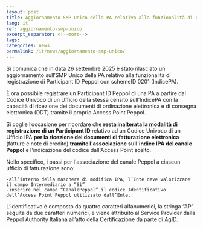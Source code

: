 ```yaml
---
layout: post
title: Aggiornamento SMP Unico della PA relativo alla funzionalità di registrazione di Participant ID Peppol con schemeID 0201 (IndicePA)
lang: it
ref: aggiornamento-smp-unico
excerpt_separator: <!--more-->
tags:
categories: news
permalink: /it/news/aggiornamento-smp-unico/
---
```

Si comunica che in data 26 settembre 2025 è stato rilasciato un aggiornamento sull’SMP Unico della PA relativo alla funzionalità di registrazione di Participant ID Peppol con schemeID 0201 (IndicePA).
<!--more-->
È ora possibile registrare un Participant ID Peppol di una PA a partire dal Codice Univoco di un Ufficio della stessa censito sull’IndicePA con la capacità di ricezione dei documenti di ordinazione elettronica e di consegna elettronica (DDT) tramite il proprio Access Point Peppol.

Si coglie l’occasione per ricordare che **resta inalterata la modalità di registrazione di un Participant ID** relativo ad un Codice Univoco di un Ufficio IPA **per la ricezione dei documenti di fatturazione elettronica** (fatture e note di credito) **tramite l'associazione sull'indice IPA del canale Peppol** e l'indicazione del codice dall'Access Point scelto.

Nello specifico, i passi per l'associazione del canale Peppol a ciascun ufficio di fatturazione sono:

    -all’interno della maschera di modifica IPA, l’Ente deve valorizzare il campo Intermediario a “Sì”
    -inserire nel campo “CanalePeppol” il codice Identificativo dell’Access Point Peppol utilizzato dall’Ente.

L’identificativo è composto da quattro caratteri alfanumerici, la stringa “AP” seguita da due caratteri numerici, e viene attribuito al Service Provider dalla Peppol Authority Italiana all’atto della Certificazione da parte di AgID.